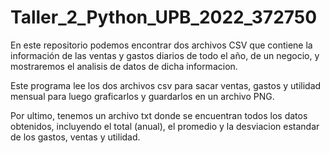# Taller_2_Python_UPB_2022_372750
En este repositorio podemos encontrar dos archivos CSV que contiene la información de las ventas y gastos diarios de todo el año, de un negocio, y mostraremos el analisis de datos de dicha informacion.

Este programa lee los dos archivos csv para sacar ventas, gastos y utilidad mensual para luego graficarlos y guardarlos en un archivo PNG.

Por ultimo, tenemos un archivo txt donde se encuentran todos los datos obtenidos, incluyendo el total (anual), el promedio y la desviacion estandar de los gastos, ventas y utilidad.
